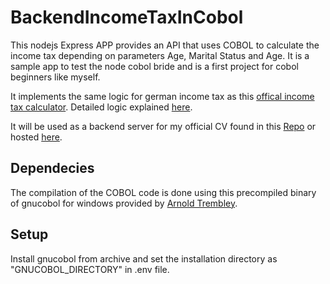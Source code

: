 # BackendIncomeTaxInCobol

This nodejs Express APP provides an API that uses COBOL to calculate the income tax depending on parameters Age, Marital Status and Age.
It is a sample app to test the node cobol bride and is a first project for cobol beginners like myself.

It implements the same logic for german income tax as this [offical income tax calculator](https://www.bmf-steuerrechner.de/ekst/eingabeformekst.xhtml).
Detailed logic explained [here](https://www.bundesfinanzministerium.de/Content/DE/Downloads/Steuern/Steuerarten/Lohnsteuer/Programmablaufplan/2023-06-09-geaenderte-PAP-2023-anwendung-ab-dem-1-juli-2023-anlage-1.pdf?__blob=publicationFile&v=5).

It will be used as a backend server for my official CV found in this [Repo](https://github.com/Oschm/Vue-CV) or hosted [here](https://oschm.github.io/Vue-CV/).

## Dependecies

The compilation of the COBOL code is done using this precompiled binary of gnucobol for windows provided by [Arnold Trembley](https://www.arnoldtrembley.com/GnuCOBOL.htm).

## Setup

Install gnucobol from archive and set the installation directory as "GNUCOBOL_DIRECTORY" in .env file.
